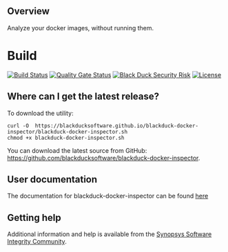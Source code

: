 ## Overview ##
Analyze your docker images, without running them.

# Build #
[![Build Status](https://travis-ci.org/blackducksoftware/blackduck-docker-inspector.svg?branch=master)](https://travis-ci.org/blackducksoftware/blackduck-docker-inspector)
[![Quality Gate Status](https://sonarcloud.io/api/project_badges/measure?project=com.synopsys.integration%3Ablackduck-docker-inspector&metric=alert_status)](https://sonarcloud.io/dashboard?id=com.synopsys.integration%3Ablackduck-docker-inspector)
[![Black Duck Security Risk](https://copilot.blackducksoftware.com/github/repos/blackducksoftware/hub-docker/branches/master/badge-risk.svg)](https://copilot.blackducksoftware.com/github/repos/blackducksoftware/hub-docker/branches/master)
[![License](https://img.shields.io/badge/License-Apache%202.0-blue.svg)](https://opensource.org/licenses/Apache-2.0)

## Where can I get the latest release? ##
To download the utility:
```
curl -O  https://blackducksoftware.github.io/blackduck-docker-inspector/blackduck-docker-inspector.sh
chmod +x blackduck-docker-inspector.sh
```
You can download the latest source from GitHub: https://github.com/blackducksoftware/blackduck-docker-inspector. 

## User documentation ##
The documentation for blackduck-docker-inspector can be found [here](https://blackducksoftware.github.io/blackduck-docker-inspector/latest/overview/)

## Getting help

Additional information and help is available from the
[Synopsys Software Integrity Community](https://community.synopsys.com/s/).


